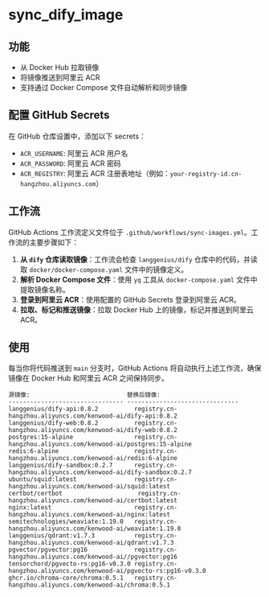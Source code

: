 # sync_dify_image

## 功能

- 从 Docker Hub 拉取镜像
- 将镜像推送到阿里云 ACR
- 支持通过 Docker Compose 文件自动解析和同步镜像

## 配置 GitHub Secrets

在 GitHub 仓库设置中，添加以下 secrets：

- `ACR_USERNAME`: 阿里云 ACR 用户名
- `ACR_PASSWORD`: 阿里云 ACR 密码
- `ACR_REGISTRY`: 阿里云 ACR 注册表地址（例如：`your-registry-id.cn-hangzhou.aliyuncs.com`）

## 工作流

GitHub Actions 工作流定义文件位于 `.github/workflows/sync-images.yml`。工作流的主要步骤如下：

1. **从 `dify` 仓库读取镜像**：工作流会检查 `langgenius/dify` 仓库中的代码，并读取 `docker/docker-compose.yaml` 文件中的镜像定义。
2. **解析 Docker Compose 文件**：使用 `yq` 工具从 `docker-compose.yaml` 文件中提取镜像名称。
3. **登录到阿里云 ACR**：使用配置的 GitHub Secrets 登录到阿里云 ACR。
4. **拉取、标记和推送镜像**：拉取 Docker Hub 上的镜像，标记并推送到阿里云 ACR。

## 使用

每当你将代码推送到 `main` 分支时，GitHub Actions 将自动执行上述工作流，确保镜像在 Docker Hub 和阿里云 ACR 之间保持同步。

```
源镜像:                           替换后镜像:
-------------------------------- -------------------------------
langgenius/dify-api:0.8.2          registry.cn-hangzhou.aliyuncs.com/kenwood-ai/dify-api:0.8.2
langgenius/dify-web:0.8.2          registry.cn-hangzhou.aliyuncs.com/kenwood-ai/dify-web:0.8.2
postgres:15-alpine                 registry.cn-hangzhou.aliyuncs.com/kenwood-ai/postgres:15-alpine
redis:6-alpine                     registry.cn-hangzhou.aliyuncs.com/kenwood-ai/redis:6-alpine
langgenius/dify-sandbox:0.2.7      registry.cn-hangzhou.aliyuncs.com/kenwood-ai/dify-sandbox:0.2.7
ubuntu/squid:latest                registry.cn-hangzhou.aliyuncs.com/kenwood-ai/squid:latest
certbot/certbot                     registry.cn-hangzhou.aliyuncs.com/kenwood-ai/certbot:latest
nginx:latest                       registry.cn-hangzhou.aliyuncs.com/kenwood-ai/nginx:latest
semitechnologies/weaviate:1.19.0   registry.cn-hangzhou.aliyuncs.com/kenwood-ai/weaviate:1.19.0
langgenius/qdrant:v1.7.3           registry.cn-hangzhou.aliyuncs.com/kenwood-ai/qdrant:v1.7.3
pgvector/pgvector:pg16             registry.cn-hangzhou.aliyuncs.com/kenwood-ai//pgvector:pg16
tensorchord/pgvecto-rs:pg16-v0.3.0 registry.cn-hangzhou.aliyuncs.com/kenwood-ai/pgvecto-rs:pg16-v0.3.0
ghcr.io/chroma-core/chroma:0.5.1   registry.cn-hangzhou.aliyuncs.com/kenwood-ai/chroma:0.5.1
```
